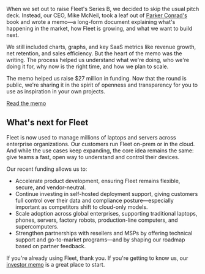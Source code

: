 When we set out to raise Fleet's Series B, we decided to skip the usual pitch deck. Instead, our CEO, Mike McNeil, took a leaf out of [Parker Conrad's](https://en.wikipedia.org/wiki/Parker_Conrad) book and wrote a memo—a long-form document explaining what's happening in the market, how Fleet is growing, and what we want to build next.

We still included charts, graphs, and key SaaS metrics like revenue growth, net retention, and sales efficiency. But the heart of the memo was the writing. The process helped us understand what we're doing, who we're doing it for, why now is the right time, and how we plan to scale.

The memo helped us raise $27 million in funding. Now that the round is public, we're sharing it in the spirit of openness and transparency for you to use as inspiration in your own projects. 

[Read the memo](https://fleetdm.com/pdfs/fleet-series-b-memo.pdf)

## What's next for Fleet

Fleet is now used to manage millions of laptops and servers across enterprise organizations. Our customers run Fleet on-prem or in the cloud. And while the use cases keep expanding, the core idea remains the same: give teams a fast, open way to understand and control their devices.

Our recent funding allows us to:

- Accelerate product development, ensuring Fleet remains flexible, secure, and vendor-neutral.
- Continue investing in self-hosted deployment support, giving customers full control over their data and compliance posture—especially important as competitors shift to cloud-only models.
- Scale adoption across global enterprises, supporting traditional laptops, phones, servers, factory robots, production-line computers, and supercomputers.
- Strengthen partnerships with resellers and MSPs by offering technical support and go-to-market programs—and by shaping our roadmap based on partner feedback.

If you're already using Fleet, thank you. If you're getting to know us, our [investor memo](https://fleetdm.com/pdfs/fleet-series-b-memo.pdf) is a great place to start.

<meta name="articleTitle" value="How Fleet raised a $27M Series B without a pitch deck">
<meta name="authorFullName" value="Irena Reedy">
<meta name="authorGitHubUsername" value="irenareedy">
<meta name="category" value="articles">
<meta name="publishedOn" value="2025-07-02">
<meta name="description" value="When we set out to raise Fleet's Series B, we decided to skip the usual pitch deck in favor of a memo.">
